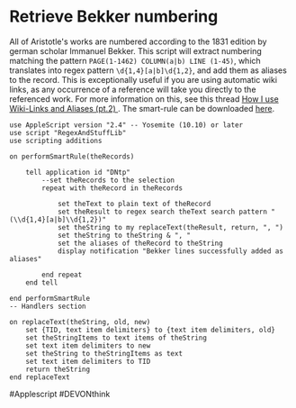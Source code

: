 # Retrieve Bekker numbering

All of Aristotle's works are numbered according to the 1831 edition by german scholar Immanuel Bekker. This script will extract numbering matching the pattern `PAGE(1-1462) COLUMN(a|b) LINE (1-45)`, which translates into regex pattern `\d{1,4}[a|b]\d{1,2}`, and add them as aliases to the record. This is exceptionally useful if you are using automatic wiki links, as any occurrence of a reference will take you directly to the referenced work. For more information on this, see this thread [How I use Wiki-Links and Aliases (pt.2) ](https://discourse.devontechnologies.com/t/how-i-use-wiki-links-and-aliases-pt-2/47873). The smart-rule can be downloaded [here](https://bcdav.blot.im/DT3-Smart-rules).

```applescript
use AppleScript version "2.4" -- Yosemite (10.10) or later
use script "RegexAndStuffLib"
use scripting additions

on performSmartRule(theRecords)
	
	tell application id "DNtp"
		--set theRecords to the selection
		repeat with theRecord in theRecords
			
			set theText to plain text of theRecord
			set theResult to regex search theText search pattern "(\\d{1,4}[a|b]\\d{1,2})"
			set theString to my replaceText(theResult, return, ", ")
			set theString to theString & ", "
			set the aliases of theRecord to theString
			display notification "Bekker lines successfully added as aliases"
			
		end repeat
	end tell
	
end performSmartRule
-- Handlers section

on replaceText(theString, old, new)
	set {TID, text item delimiters} to {text item delimiters, old}
	set theStringItems to text items of theString
	set text item delimiters to new
	set theString to theStringItems as text
	set text item delimiters to TID
	return theString
end replaceText

```


#Applescript #DEVONthink